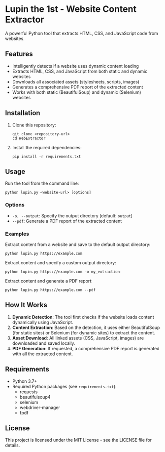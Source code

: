 # Lupin the 1st - Website Content Extractor

A powerful Python tool that extracts HTML, CSS, and JavaScript code from websites.

## Features

- Intelligently detects if a website uses dynamic content loading
- Extracts HTML, CSS, and JavaScript from both static and dynamic websites
- Downloads all associated assets (stylesheets, scripts, images)
- Generates a comprehensive PDF report of the extracted content
- Works with both static (BeautifulSoup) and dynamic (Selenium) websites

## Installation

1. Clone this repository:
   ```
   git clone <repository-url>
   cd WebExtractor
   ```

2. Install the required dependencies:
   ```
   pip install -r requirements.txt
   ```

## Usage

Run the tool from the command line:

```
python lupin.py <website-url> [options]
```

### Options

- `-o, --output`: Specify the output directory (default: `output`)
- `--pdf`: Generate a PDF report of the extracted content

### Examples

Extract content from a website and save to the default output directory:
```
python lupin.py https://example.com
```

Extract content and specify a custom output directory:
```
python lupin.py https://example.com -o my_extraction
```

Extract content and generate a PDF report:
```
python lupin.py https://example.com --pdf
```

## How It Works

1. **Dynamic Detection**: The tool first checks if the website loads content dynamically using JavaScript.
2. **Content Extraction**: Based on the detection, it uses either BeautifulSoup (for static sites) or Selenium (for dynamic sites) to extract the content.
3. **Asset Download**: All linked assets (CSS, JavaScript, images) are downloaded and saved locally.
4. **PDF Generation**: If requested, a comprehensive PDF report is generated with all the extracted content.

## Requirements

- Python 3.7+
- Required Python packages (see `requirements.txt`):
  - requests
  - beautifulsoup4
  - selenium
  - webdriver-manager
  - fpdf

## License

This project is licensed under the MIT License - see the LICENSE file for details.
